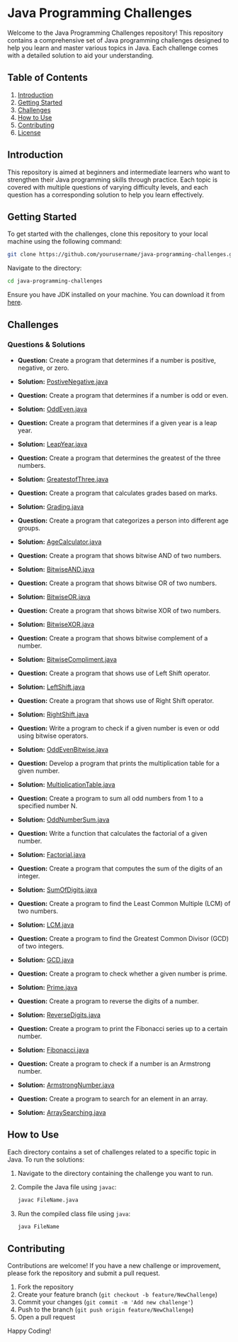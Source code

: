 # Java Programming Challenges

Welcome to the Java Programming Challenges repository! This repository contains a comprehensive set of Java programming challenges designed to help you learn and master various topics in Java. Each challenge comes with a detailed solution to aid your understanding.

## Table of Contents

1. [Introduction](#introduction)
2. [Getting Started](#getting-started)
3. [Challenges](#challenges)
4. [How to Use](#how-to-use)
5. [Contributing](#contributing)
6. [License](#license)

## Introduction

This repository is aimed at beginners and intermediate learners who want to strengthen their Java programming skills through practice. Each topic is covered with multiple questions of varying difficulty levels, and each question has a corresponding solution to help you learn effectively.

## Getting Started

To get started with the challenges, clone this repository to your local machine using the following command:

```sh
git clone https://github.com/yourusername/java-programming-challenges.git
```

Navigate to the directory:

```sh
cd java-programming-challenges
```

Ensure you have JDK installed on your machine. You can download it from [here](https://www.oracle.com/java/technologies/javase-jdk11-downloads.html).

## Challenges

### Questions & Solutions

   - **Question:** Create a program that determines if a number is positive, negative, or zero.
   - **Solution:** [PostiveNegative.java](src/PostiveNegative.java)

   - **Question:** Create a program that determines if a number is odd or even.
   - **Solution:** [OddEven.java](src/OddEven.java)

   - **Question:** Create a program that determines if a given year is a leap year.
   - **Solution:** [LeapYear.java](src/LeapYear.java)

   - **Question:** Create a program that determines the greatest of the three numbers.
   - **Solution:** [GreatestofThree.java](src/GreatestofThree.java)

   - **Question:** Create a program that calculates grades based on marks.
   - **Solution:** [Grading.java](src/Grading.java)

   - **Question:** Create a program that categorizes a person into different age groups.
   - **Solution:** [AgeCalculator.java](src/AgeCalculator.java)

   - **Question:** Create a program that shows bitwise AND of two numbers.
   - **Solution:** [BitwiseAND.java](src/BitwiseAND.java)

   - **Question:** Create a program that shows bitwise OR of two numbers.
   - **Solution:** [BitwiseOR.java](src/BitwiseOR.java)

   - **Question:** Create a program that shows bitwise XOR of two numbers.
   - **Solution:** [BitwiseXOR.java](src/BitwiseXOR.java)

   - **Question:** Create a program that shows bitwise complement of a number.
   - **Solution:** [BitwiseCompliment.java](src/BitwiseCompliment.java)

   - **Question:** Create a program that shows use of Left Shift operator.
   - **Solution:** [LeftShift.java](src/LeftShift.java)

   - **Question:** Create a program that shows use of Right Shift operator.
   - **Solution:** [RightShift.java](src/RightShift.java)

   - **Question:** Write a program to check if a given number is even or odd using bitwise operators.
   - **Solution:** [OddEvenBitwise.java](src/OddEvenBitwise.java)

   - **Question:** Develop a program that prints the multiplication table for a given number.
   - **Solution:** [MultiplicationTable.java](src/MultiplicationTable.java)

   - **Question:** Create a program to sum all odd numbers from 1 to a specified number N.
   - **Solution:** [OddNumberSum.java](src/OddNumberSum.java)

   - **Question:** Write a function that calculates the factorial of a given number.
   - **Solution:** [Factorial.java](src/Factorial.java)

   - **Question:** Create a program that computes the sum of the digits of an integer.
   - **Solution:** [SumOfDigits.java](src/SumOfDigits.java)

   - **Question:** Create a program to find the Least Common Multiple (LCM) of two numbers.
   - **Solution:** [LCM.java](src/LCM.java)

   - **Question:** Create a program to find the Greatest Common Divisor (GCD) of two integers.
   - **Solution:** [GCD.java](src/GCD.java)

   - **Question:** Create a program to check whether a given number is prime.
   - **Solution:** [Prime.java](src/Prime.java)

   - **Question:** Create a program to reverse the digits of a number.
   - **Solution:** [ReverseDigits.java](src/ReverseDigits.java)

   - **Question:** Create a program to print the Fibonacci series up to a certain number.
   - **Solution:** [Fibonacci.java](src/Fibonacci.java)

   - **Question:** Create a program to check if a number is an Armstrong number.
   - **Solution:** [ArmstrongNumber.java](src/ArmstrongNumber.java)

   - **Question:** Create a program to search for an element in an array.
   - **Solution:** [ArraySearching.java](src/ArraySearching.java)

## How to Use

Each directory contains a set of challenges related to a specific topic in Java. To run the solutions:

1. Navigate to the directory containing the challenge you want to run.
2. Compile the Java file using `javac`:

   ```sh
   javac FileName.java
   ```

3. Run the compiled class file using `java`:

   ```sh
   java FileName
   ```

## Contributing

Contributions are welcome! If you have a new challenge or improvement, please fork the repository and submit a pull request.

1. Fork the repository
2. Create your feature branch (`git checkout -b feature/NewChallenge`)
3. Commit your changes (`git commit -m 'Add new challenge'`)
4. Push to the branch (`git push origin feature/NewChallenge`)
5. Open a pull request

Happy Coding!
